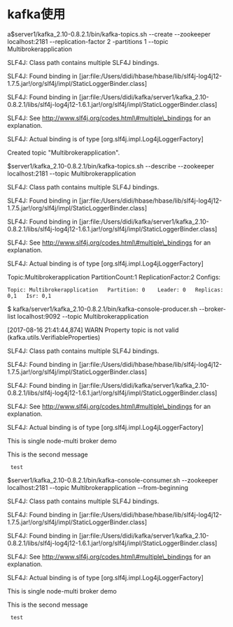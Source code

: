 # kafka使用

a$server1/kafka\_2.10-0.8.2.1/bin/kafka-topics.sh --create --zookeeper localhost:2181 --replication-factor 2 -partitions 1 --topic Multibrokerapplication

SLF4J: Class path contains multiple SLF4J bindings.

SLF4J: Found binding in \[jar:file:/Users/didi/hbase/hbase/lib/slf4j-log4j12-1.7.5.jar!/org/slf4j/impl/StaticLoggerBinder.class\]

SLF4J: Found binding in \[jar:file:/Users/didi/kafka/server1/kafka\_2.10-0.8.2.1/libs/slf4j-log4j12-1.6.1.jar!/org/slf4j/impl/StaticLoggerBinder.class\]

SLF4J: See http://www.slf4j.org/codes.html\#multiple\_bindings for an explanation.

SLF4J: Actual binding is of type \[org.slf4j.impl.Log4jLoggerFactory\]

Created topic "Multibrokerapplication".

$server1/kafka\_2.10-0.8.2.1/bin/kafka-topics.sh --describe --zookeeper localhost:2181 --topic Multibrokerapplication

SLF4J: Class path contains multiple SLF4J bindings.

SLF4J: Found binding in \[jar:file:/Users/didi/hbase/hbase/lib/slf4j-log4j12-1.7.5.jar!/org/slf4j/impl/StaticLoggerBinder.class\]

SLF4J: Found binding in \[jar:file:/Users/didi/kafka/server1/kafka\_2.10-0.8.2.1/libs/slf4j-log4j12-1.6.1.jar!/org/slf4j/impl/StaticLoggerBinder.class\]

SLF4J: See http://www.slf4j.org/codes.html\#multiple\_bindings for an explanation.

SLF4J: Actual binding is of type \[org.slf4j.impl.Log4jLoggerFactory\]

Topic:Multibrokerapplication	PartitionCount:1	ReplicationFactor:2	Configs:

	Topic: Multibrokerapplication	Partition: 0	Leader: 0	Replicas: 0,1	Isr: 0,1

$ kafka/server1/kafka\_2.10-0.8.2.1/bin/kafka-console-producer.sh --broker-list localhost:9092 --topic Multibrokerapplication

\[2017-08-16 21:41:44,874\] WARN Property topic is not valid \(kafka.utils.VerifiableProperties\)

SLF4J: Class path contains multiple SLF4J bindings.

SLF4J: Found binding in \[jar:file:/Users/didi/hbase/hbase/lib/slf4j-log4j12-1.7.5.jar!/org/slf4j/impl/StaticLoggerBinder.class\]

SLF4J: Found binding in \[jar:file:/Users/didi/kafka/server1/kafka\_2.10-0.8.2.1/libs/slf4j-log4j12-1.6.1.jar!/org/slf4j/impl/StaticLoggerBinder.class\]

SLF4J: See http://www.slf4j.org/codes.html\#multiple\_bindings for an explanation.

SLF4J: Actual binding is of type \[org.slf4j.impl.Log4jLoggerFactory\]

This is single node-multi broker demo

This is the second message

     test

$server1/kafka\_2.10-0.8.2.1/bin/kafka-console-consumer.sh --zookeeper localhost:2181 --topic Multibrokerapplication --from-beginning

SLF4J: Class path contains multiple SLF4J bindings.

SLF4J: Found binding in \[jar:file:/Users/didi/hbase/hbase/lib/slf4j-log4j12-1.7.5.jar!/org/slf4j/impl/StaticLoggerBinder.class\]

SLF4J: Found binding in \[jar:file:/Users/didi/kafka/server1/kafka\_2.10-0.8.2.1/libs/slf4j-log4j12-1.6.1.jar!/org/slf4j/impl/StaticLoggerBinder.class\]

SLF4J: See http://www.slf4j.org/codes.html\#multiple\_bindings for an explanation.

SLF4J: Actual binding is of type \[org.slf4j.impl.Log4jLoggerFactory\]

This is single node-multi broker demo

This is the second message

     test

